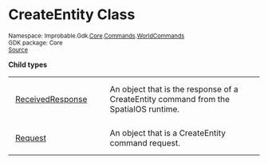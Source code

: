 
# CreateEntity Class
<sup>
Namespace: Improbable.Gdk.<a href="{{urlRoot}}/api/core-index">Core</a>.<a href="{{urlRoot}}/api/core/commands-index">Commands</a>.<a href="{{urlRoot}}/api/core/commands/world-commands">WorldCommands</a><br/>
GDK package: Core<br/>
<a href="https://www.github.com/spatialos/gdk-for-unity/blob/3a2a2965/workers/unity/Packages/io.improbable.gdk.core/Commands/WorldCommands/CreateEntity.cs/#L8">Source</a>
<style>
a code {
                    padding: 0em 0.25em!important;
}
code {
                    background-color: #ffffff!important;
}
</style>
</sup>






</p>

<b>Child types</b>

<table>
<tr>
<td style="padding: 14px; border: none; width: 16ch"><a href="{{urlRoot}}/api/core/commands/world-commands/create-entity/received-response">ReceivedResponse</a></td>
<td style="padding: 14px; border: none;">An object that is the response of a CreateEntity command from the SpatialOS runtime. </td>
</tr>
<tr>
<td style="padding: 14px; border: none; width: 16ch"><a href="{{urlRoot}}/api/core/commands/world-commands/create-entity/request">Request</a></td>
<td style="padding: 14px; border: none;">An object that is a CreateEntity command request. </td>
</tr>
</table>












